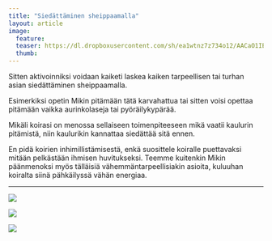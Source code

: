 ```yaml
---
title: "Siedättäminen sheippaamalla"
layout: article
image:
  feature:
  teaser: https://dl.dropboxusercontent.com/sh/ea1wtnz7z734o12/AACaO1IEjLsEJ5J7EPhxCbG-a/aktivointi/siedattaminen-sheippaamalla/IMG29753-245px.jpg
  thumb:
---
```


Sitten aktivoinniksi voidaan kaiketi laskea kaiken tarpeellisen tai turhan asian siedättäminen sheippaamalla.

Esimerkiksi opetin Mikin pitämään tätä karvahattua tai sitten voisi opettaa pitämään vaikka aurinkolaseja tai pyöräilykypärää.

Mikäli koirasi on menossa sellaiseen toimenpiteeseen mikä vaatii kaulurin pitämistä, niin kaulurikin kannattaa siedättää sitä ennen.

En pidä koirien inhimillistämisestä, enkä suosittele koiralle puettavaksi mitään pelkästään ihmisen huvitukseksi. Teemme kuitenkin Mikin päänmenoksi myös tälläisiä vähemmäntarpeellisiakin asioita, kuluuhan koiralta siinä pähkäilyssä vähän energiaa.

---

[![](https://dl.dropboxusercontent.com/sh/ea1wtnz7z734o12/AAAUenVBHGZoNwh8CSnYeYRKa/aktivointi/siedattaminen-sheippaamalla/IMG23810-800px.jpg)](https://dl.dropboxusercontent.com/sh/ea1wtnz7z734o12/AAAsgacxlhcMwl9yGtBuQ5Upa/aktivointi/siedattaminen-sheippaamalla/IMG23810.jpg)

[![](https://dl.dropboxusercontent.com/sh/ea1wtnz7z734o12/AADpjCws7YMyivjSPhMgnUZWa/aktivointi/siedattaminen-sheippaamalla/DSC58327-800px.jpg)](https://dl.dropboxusercontent.com/sh/ea1wtnz7z734o12/AAB_yaFPJE1Qd_EKP5T3KwZ8a/aktivointi/siedattaminen-sheippaamalla/DSC58327.jpg)

[![](https://dl.dropboxusercontent.com/sh/ea1wtnz7z734o12/AACfchGzuqPJctUMfTfPA0yba/aktivointi/siedattaminen-sheippaamalla/IMG29753-800px.jpg)](https://dl.dropboxusercontent.com/sh/ea1wtnz7z734o12/AACylf-rkESpk1M0Mi1TIGzSa/aktivointi/siedattaminen-sheippaamalla/IMG29753.jpg)
